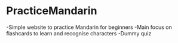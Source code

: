 # PracticeMandarin

-Simple website to practice Mandarin for beginners
-Main focus on flashcards to learn and recognise characters
-Dummy quiz
